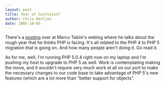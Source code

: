 ```yaml
--- 
layout: post
title: Year of Confusion?
author: Chris Hartjes
date: 2005-10-05
---
```

There's a <a href="http://blogs.phparch.com/mt/?p=106">posting</a> over at Marco Tabini's weblog where he talks about the rough year that he thinks PHP is facing.  It's all related to the PHP 4 to PHP 5 migration that is going on.  And how many people aren't doing it.  Go read it.

As for me, well, I'm running PHP 5.0.4 right now on my laptop and I'm pushing my host to upgrade to PHP 5 as well.  Work is contemplating making the move, and it wouldn't require very much work at all on our port to make the necessary changes to our code base to take advantage of PHP 5's new features (which are a lot more than "better support for objects".
